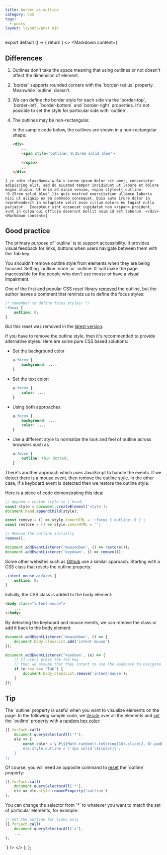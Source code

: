 ```yaml
---
title: border vs outline
category: CSS
tags:
  - posts
layout: layouts/post.njk
---
```


export default () => {
    return (
<>
<Markdown
    content={`
## Differences

1. Outlines don't take the space meaning that using outlines or not doesn't affect the dimension of element.

2. \`border\` supports rounded corners with the \`border-radius\` property. Meanwhile \`outline\` doesn't.

3. We can define the border style for each side via the \`border-top\`, \`border-left\`, \`border-bottom\` and \`border-right\` properties. 
It's not possible to set the style for particular side with \`outline\`.

4. The outlines may be non-rectangular.

    In the sample code below, the outlines are shown in a non-rectangular shape:

    ~~~ html
    <div>
        ...
        <span style="outline: 0.25rem solid blue">
            ...
        </span>
        ...
    </div>
    ~~~
`} />
    <div className='w-64'>
        Lorem ipsum dolor sit amet, consectetur adipiscing elit, sed do eiusmod tempor incididunt ut labore et dolore 
        magna aliqua. Ut enim ad minim veniam,
        <span style={{ outline: '0.25rem solid blue' }}>
            quis nostrud exercitation ullamco laboris nisi ut aliquip ex ea commodo
            consequat. Duis aute irure dolor in reprehenderit in voluptate velit esse cillum dolore eu fugiat nulla pariatur. 
            Excepteur sint occaecat cupidatat non
        </span>
        proident, sunt in culpa qui officia deserunt mollit anim id est laborum.
    </div>
<Markdown
    content={`
## Good practice

The primary purpose of \`outline\` is to support accessibility. It provides visual feedback for links, buttons when users 
navigate between them with the _Tab_ key.

You shouldn't remove outline style from elements when they are being focused. Setting \`outline: none\` or \`outline: 0\` 
will make the page inaccessible for the people who don't use mouse or have a visual impairment.

One of the first and popular CSS reset library [removed](https://meyerweb.com/eric/tools/css/reset/reset200802.css) the outline,
but the author leaves a comment that reminds us to define the focus styles: 

~~~ css
/* remember to define focus styles! */
:focus {
    outline: 0;
}
~~~
    
But this reset was removed in the [latest version](https://meyerweb.com/eric/tools/css/reset/reset.css).

If you have to remove the outline style, then it's recommended to provide alternative styles.
Here are some pure CSS based solutions:

* Set the background color

    ~~~ css
    a:focus {
        background: ...;
    }
    ~~~

* Set the text color:

    ~~~ css
    a:focus {
        color: ...;
    }
    ~~~

* Using both approaches 

    ~~~ css
    a:focus {
        background: ...;
        color: ...;
    }
    ~~~

* Use a different style to normalize the look and feel of outline across browsers such as 

    ~~~ css
    a:focus {
        outline: thin dotted;
    }
    ~~~

There's another approach which uses JavaScript to handle the events. If we detect there is a mouse event, then remove the outline style. 
In the other case, if a keyboard event is detected then we restore the outline style.

Here is a piece of code demonstrating this idea:

~~~ javascript
// Append a custom style to \`head\`
const style = document.createElement('style');
document.head.appendChild(style);

const remove = () => style.innerHTML = ':focus { outline: 0 }';
const restore = () => style.innerHTML = '';

// Remove the outline initially
remove();

document.addEventListener('mousedown', () => restore());
document.addEventListener('keydown', () => remove());
~~~

Some other websites such as [Github](https://github.com) use a similar approach. Starting with a CSS class that resets the outline property:

~~~ css
.intent-mouse a:focus {
    outline: 0;
}
~~~

Initially, the CSS class is added to the body element:

~~~ html
<body class="intent-mouse">
    ...
</body>
~~~

By detecting the keyboard and mouse events, we can remove the class or add it back to the body element:

~~~ javascript
document.addEventListener('mousedown', () => {
    document.body.classList.add('intent-mouse')
});

document.addEventListener('keydown', (e) => {
    // If users press the Tab key
    // then we assume that they intent to use the keyboard to navigate
    if (e.key === 'Tab') {
        document.body.classList.remove('intent-mouse');
    }
});
~~~

## Tip

The \`outline\` property is useful when you want to visualize elements on the page.
In the following sample code, we [iterate](https://htmldom.dev/loop-over-a-nodelist) over all the elements and 
[set](https://htmldom.dev/set-css-style-for-an-element) the \`outline\` property with a [random hex color](https://1loc.dev/#generate-a-random-hex-color):

~~~ javascript
[].forEach.call(
    document.querySelectorAll('*'),
    ele => {
        const color = \`#\${Math.random().toString(16).slice(2, 8).padEnd(6, '0')}\`;
        ele.style.outline = \`1px solid \${color}\`;
    }
);
~~~

Of course, you will need an opposite command to [reset](https://htmldom.dev/set-css-style-for-an-element) the \`outline\` property:

~~~ javascript
[].forEach.call(
    document.querySelectorAll('*'),
    ele => ele.style.removeProperty('outline')
);
~~~

You can change the selector from \`*\` to whatever you want to match the set of particular elements, for example:

~~~ javascript
// Set the outline for links only
[].forEach.call(
    document.querySelectorAll('a'),
    ...
);
~~~ 
`}
/>
</>
    );
};
